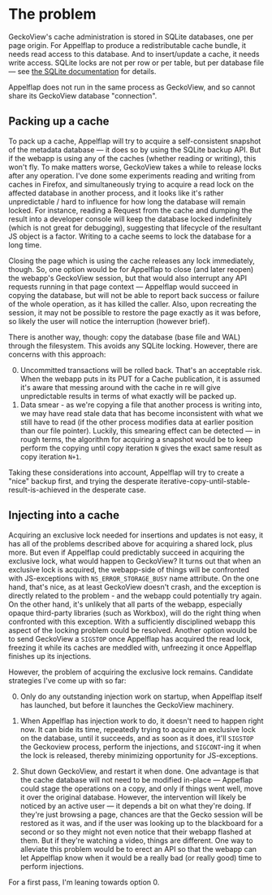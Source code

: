 # The problem

GeckoView's cache administration is stored in SQLite databases, one per page origin.
For Appelflap to produce a redistributable cache bundle, it needs read access to this database. And to insert/update a cache, it needs write access.
SQLite locks are not per row or per table, but per database file — see [the SQLite documentation](https://www.sqlite.org/lockingv3.html) for details.

Appelflap does not run in the same process as GeckoView, and so cannot share its GeckoView database "connection". 

## Packing up a cache

To pack up a cache, Appelflap will try to acquire a self-consistent snapshot of the metadata database — it does so by using the SQLite backup API. But if the webapp is using any of the caches (whether reading or writing), this won't fly. To make matters worse, GeckoView takes a while to release locks after any operation. I've done some experiments reading and writing from caches in Firefox, and simultaneously trying to acquire a read lock on the affected database in another process, and it looks like it's rather unpredictable / hard to influence for how long the database will remain locked. For instance, reading a Request from the cache and dumping the result into a developer console will keep the database locked indefinitely (which is not great for debugging), suggesting that lifecycle of the resultant JS object is a factor. Writing to a cache seems to lock the database for a long time.

Closing the page which is using the cache releases any lock immediately, though. So, one option would be for Appelflap to close (and later reopen) the webapp's GeckoView session, but that would also interrupt any API requests running in that page context — Appelflap would succeed in copying the database, but will not be able to report back success or failure of the whole operation, as it has killed the caller. Also, upon recreating the session, it may not be possible to restore the page exactly as it was before, so likely the user will notice the interruption (however brief).

There is another way, though: copy the database (base file and WAL) through the filesystem. This avoids any SQLite locking. However, there are concerns with this approach:

0. Uncommitted transactions will be rolled back. That's an acceptable risk. When the webapp puts in its PUT for a Cache publication, it is assumed it's aware that messing around with the cache in re will give unpredictable results in terms of what exactly will be packed up.
1. Data smear - as we're copying a file that another process is writing into, we may have read stale data that has become inconsistent with what we still have to read (if the other process modifies data at earlier position than our file pointer).
Luckily, this smearing effect can be detected — in rough terms, the algorithm for acquiring a snapshot would be to keep perform the copying until copy iteration `N` gives the exact same result as copy iteration `N+1`.

Taking these considerations into account, Appelflap will try to create a "nice" backup first, and trying the desperate iterative-copy-until-stable-result-is-achieved in the desperate case.

## Injecting into a cache

Acquiring an exclusive lock needed for insertions and updates is not easy, it has all of the problems described above for acquiring a shared lock, plus more. But even if Appelflap could predictably succeed in acquiring the exclusive lock, what would happen to GeckoView?
It turns out that when an exclusive lock is acquired, the webapp-side of things will be confronted with JS-exceptions with `NS_ERROR_STORAGE_BUSY` name attribute.
On the one hand, that's nice, as at least GeckoView doesn't crash, and the exception is directly related to the problem - and the webapp could potentially try again. On the other hand, it's unlikely that all parts of the webapp, especially opaque third-party libraries (such as Workbox), will do the right thing when confronted with this exception. With a sufficiently disciplined webapp this aspect of the locking problem could be resolved. Another option would be to send GeckoView a `SIGSTOP` once Appelflap has acquired the read lock, freezing it while its caches are meddled with, unfreezing it once Appelflap finishes up its injections.

However, the problem of acquiring the exclusive lock remains. Candidate strategies I've come up with so far:

0. Only do any outstanding injection work on startup, when Appelflap itself has launched, but before it launches the GeckoView machinery.

1. When Appelflap has injection work to do, it doesn't need to happen right now. It can bide its time, repeatedly trying to acquire an exclusive lock on the database, until it succeeds, and as soon as it does, it'll `SIGSTOP` the Geckoview process, perform the injections, and `SIGCONT`-ing it when the lock is released, thereby minimizing opportunity for JS-exceptions.

2. Shut down GeckoView, and restart it when done. One advantage is that the cache database will not need to be modified in-place — Appeflap could stage the operations on a copy, and only if things went well, move it over the original database. However, the intervention will likely be noticed by an active user — it depends a bit on what they're doing. If they're just browsing a page, chances are that the Gecko session will be restored as it was, and if the user was looking up to the blackboard for a second or so they might not even notice that their webapp flashed at them. But if they're watching a video, things are different. One way to alleviate this problem would be to erect an API so that the webapp can let Appelflap know when it would be a really bad (or really good) time to perform injections. 

For a first pass, I'm leaning towards option 0.

